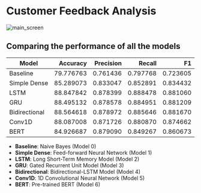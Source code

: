 # Customer Feedback Analysis

![main_screen](https://i.imgur.com/qbZ944M.png)


## Comparing the performance of all the models

| Model         |   Accuracy | Precision |  Recall  |    F1    |
|---------------|-----------:|----------:|---------:|---------:|
| Baseline      | 79.776763  | 0.761436  | 0.797768 | 0.723605 |
| Simple Dense  | 85.289073  | 0.833047  | 0.852891 | 0.834432 |
| LSTM          | 88.847842  | 0.878399  | 0.888478 | 0.881060 |
| GRU           | 88.495132  | 0.878578  | 0.884951 | 0.881209 |
| Bidirectional | 88.564618  | 0.878972  | 0.885646 | 0.881670 |
| Conv1D        | 88.087008  | 0.871726  | 0.880870 | 0.874662 |
| BERT          | 84.926687  | 0.879090  | 0.849267 | 0.860673 |

- **Baseline**: Naive Bayes (Model 0)
- **Simple Dense**: Feed-forward Neural Network (Model 1)
- **LSTM**: Long Short-Term Memory Model (Model 2)
- **GRU**: Gated Recurrent Unit Model (Model 3)
- **Bidirectional**: Bidirectional-LSTM Model (Model 4)
- **Conv1D**: 1D Convolutional Neural Network (Model 5)
- **BERT**: Pre-trained BERT (Model 6)
